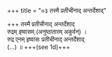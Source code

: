 +++
title = "०३ तस्मै प्रतीचीनाद् अन्तर्देशाद्"

+++
तस्मै प्रतीचीनाद् अन्तर्देशाद्  
रुद्रम् इष्वासम् (अनुष्ठातारम् अकुर्वन्) ।  
रुद्र एनम् इष्वासः प्रतीचीनाद् अन्तर्देशाद्  
(…) ॥ +++(see 1d)+++